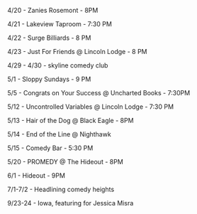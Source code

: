 4/20 - Zanies Rosemont - 8PM

4/21 - Lakeview Taproom - 7:30 PM

4/22 - Surge Billiards - 8 PM

4/23 - Just For Friends @ Lincoln Lodge - 8 PM

4/29 - 4/30 - skyline comedy club 

5/1 - Sloppy Sundays - 9 PM

5/5 - Congrats on Your Success @ Uncharted Books - 7:30PM

5/12 - Uncontrolled Variables @ Lincoln Lodge - 7:30 PM

5/13 - Hair of the Dog @ Black Eagle - 8PM

5/14 - End of the Line @ Nighthawk

5/15 - Comedy Bar - 5:30 PM

5/20 - PROMEDY @ The Hideout - 8PM

6/1 - Hideout - 9PM

7/1-7/2 - Headlining comedy heights

9/23-24 - Iowa, featuring for Jessica Misra
